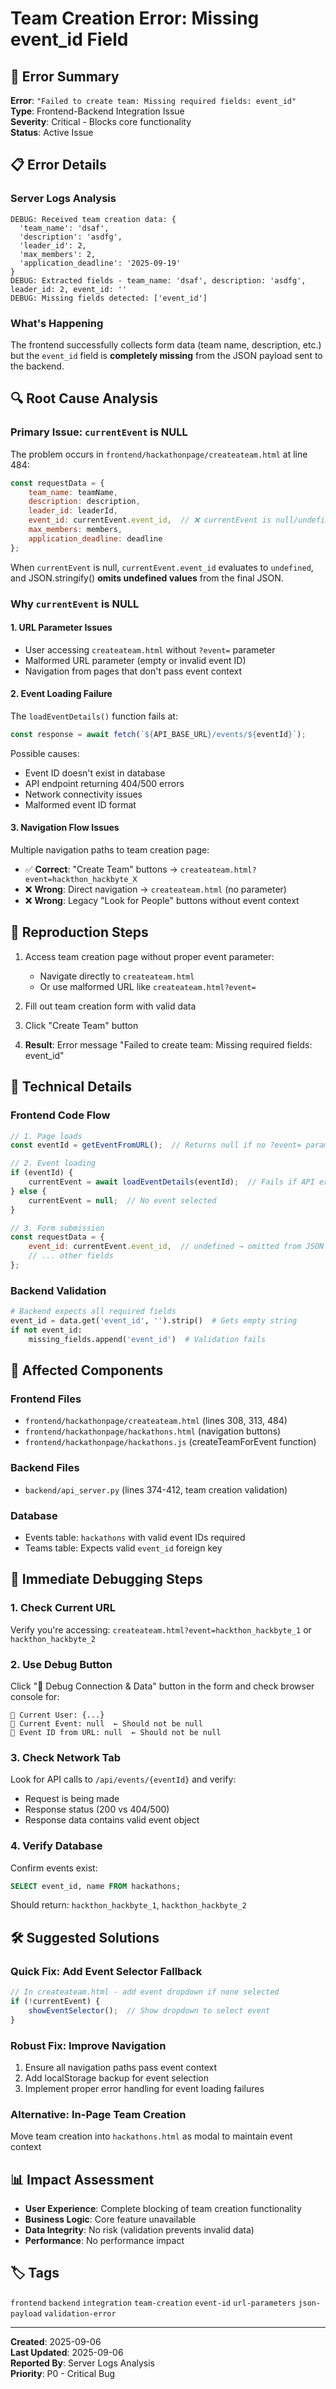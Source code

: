 # Team Creation Error: Missing event_id Field

## 🚨 Error Summary
**Error**: `"Failed to create team: Missing required fields: event_id"`  
**Type**: Frontend-Backend Integration Issue  
**Severity**: Critical - Blocks core functionality  
**Status**: Active Issue  

## 📋 Error Details

### Server Logs Analysis
```
DEBUG: Received team creation data: {
  'team_name': 'dsaf', 
  'description': 'asdfg', 
  'leader_id': 2, 
  'max_members': 2, 
  'application_deadline': '2025-09-19'
}
DEBUG: Extracted fields - team_name: 'dsaf', description: 'asdfg', leader_id: 2, event_id: ''
DEBUG: Missing fields detected: ['event_id']
```

### What's Happening
The frontend successfully collects form data (team name, description, etc.) but the `event_id` field is **completely missing** from the JSON payload sent to the backend.

## 🔍 Root Cause Analysis

### Primary Issue: `currentEvent` is NULL
The problem occurs in `frontend/hackathonpage/createateam.html` at line 484:
```javascript
const requestData = {
    team_name: teamName,
    description: description,
    leader_id: leaderId,
    event_id: currentEvent.event_id,  // ❌ currentEvent is null/undefined
    max_members: members,
    application_deadline: deadline
};
```

When `currentEvent` is null, `currentEvent.event_id` evaluates to `undefined`, and JSON.stringify() **omits undefined values** from the final JSON.

### Why `currentEvent` is NULL

#### 1. **URL Parameter Issues**
- User accessing `createateam.html` without `?event=` parameter
- Malformed URL parameter (empty or invalid event ID)
- Navigation from pages that don't pass event context

#### 2. **Event Loading Failure**
The `loadEventDetails()` function fails at:
```javascript
const response = await fetch(`${API_BASE_URL}/events/${eventId}`);
```
Possible causes:
- Event ID doesn't exist in database
- API endpoint returning 404/500 errors
- Network connectivity issues
- Malformed event ID format

#### 3. **Navigation Flow Issues**
Multiple navigation paths to team creation page:
- ✅ **Correct**: "Create Team" buttons → `createateam.html?event=hackthon_hackbyte_X`
- ❌ **Wrong**: Direct navigation → `createateam.html` (no parameter)
- ❌ **Wrong**: Legacy "Look for People" buttons without event context

## 🧪 Reproduction Steps

1. Access team creation page without proper event parameter:
   - Navigate directly to `createateam.html`
   - Or use malformed URL like `createateam.html?event=`

2. Fill out team creation form with valid data

3. Click "Create Team" button

4. **Result**: Error message "Failed to create team: Missing required fields: event_id"

## 🔧 Technical Details

### Frontend Code Flow
```javascript
// 1. Page loads
const eventId = getEventFromURL();  // Returns null if no ?event= parameter

// 2. Event loading
if (eventId) {
    currentEvent = await loadEventDetails(eventId);  // Fails if API error
} else {
    currentEvent = null;  // No event selected
}

// 3. Form submission
const requestData = {
    event_id: currentEvent.event_id,  // undefined → omitted from JSON
    // ... other fields
};
```

### Backend Validation
```python
# Backend expects all required fields
event_id = data.get('event_id', '').strip()  # Gets empty string
if not event_id:
    missing_fields.append('event_id')  # Validation fails
```

## 🎯 Affected Components

### Frontend Files
- `frontend/hackathonpage/createateam.html` (lines 308, 313, 484)
- `frontend/hackathonpage/hackathons.html` (navigation buttons)
- `frontend/hackathonpage/hackathons.js` (createTeamForEvent function)

### Backend Files
- `backend/api_server.py` (lines 374-412, team creation validation)

### Database
- Events table: `hackathons` with valid event IDs required
- Teams table: Expects valid `event_id` foreign key

## 🚀 Immediate Debugging Steps

### 1. Check Current URL
Verify you're accessing: `createateam.html?event=hackthon_hackbyte_1` or `hackthon_hackbyte_2`

### 2. Use Debug Button
Click "🔧 Debug Connection & Data" button in the form and check browser console for:
```
👤 Current User: {...}
📅 Current Event: null  ← Should not be null
🔗 Event ID from URL: null  ← Should not be null
```

### 3. Check Network Tab
Look for API calls to `/api/events/{eventId}` and verify:
- Request is being made
- Response status (200 vs 404/500)
- Response data contains valid event object

### 4. Verify Database
Confirm events exist:
```sql
SELECT event_id, name FROM hackathons;
```
Should return: `hackthon_hackbyte_1`, `hackthon_hackbyte_2`

## 🛠️ Suggested Solutions

### Quick Fix: Add Event Selector Fallback
```javascript
// In createateam.html - add event dropdown if none selected
if (!currentEvent) {
    showEventSelector();  // Show dropdown to select event
}
```

### Robust Fix: Improve Navigation
1. Ensure all navigation paths pass event context
2. Add localStorage backup for event selection
3. Implement proper error handling for event loading failures

### Alternative: In-Page Team Creation
Move team creation into `hackathons.html` as modal to maintain event context

## 📊 Impact Assessment

- **User Experience**: Complete blocking of team creation functionality
- **Business Logic**: Core feature unavailable
- **Data Integrity**: No risk (validation prevents invalid data)
- **Performance**: No performance impact

## 🏷️ Tags
`frontend` `backend` `integration` `team-creation` `event-id` `url-parameters` `json-payload` `validation-error`

---

**Created**: 2025-09-06  
**Last Updated**: 2025-09-06  
**Reported By**: Server Logs Analysis  
**Priority**: P0 - Critical Bug